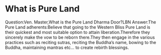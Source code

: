 # What is Pure Land

Question:Ven. Master,What is the Pure Land Dharma Door?​LBN      Answer:The Pure Land adherents:Believe that going to the Western Bliss Pure Land is their quickest and most suitable option to attain liberation.Therefore they sincerely make the vow to be reborn there.They then engage in the various practices such as reciting sutras, reciting the Buddha’s name, bowing to the Buddha, maintaining mantras etc… to create rebirth blessings.